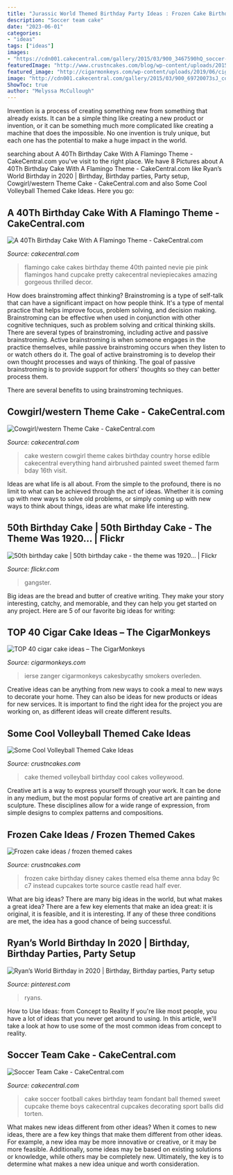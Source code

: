 ```yaml
---
title: "Jurassic World Themed Birthday Party Ideas : Frozen Cake Birthday Disney Cakes Themed Elsa Theme Anna Bday 9c C7 Instead Cupcakes Torte Source Castle Read Half Ever"
description: "Soccer team cake"
date: "2023-06-01"
categories:
- "ideas"
tags: ["ideas"]
images:
- "https://cdn001.cakecentral.com/gallery/2015/03/900_3467590hQ_soccer-team-cake.jpg"
featuredImage: "http://www.crustncakes.com/blog/wp-content/uploads/2015/07/83c79c949bee0ec6ef537c2f7bb7b4f5.jpg"
featured_image: "http://cigarmonkeys.com/wp-content/uploads/2019/06/cigar-cake-ideas-for-cigar-smokers-2-768x1024.jpg"
image: "http://cdn001.cakecentral.com/gallery/2015/03/900_69720073sJ_cowgirlwestern-theme-cake.jpg"
ShowToc: true
author: "Melyssa McCullough"
---
```



Invention is a process of creating something new from something that already exists. It can be a simple thing like creating a new product or invention, or it can be something much more complicated like creating a machine that does the impossible. No one invention is truly unique, but each one has the potential to make a huge impact in the world.

	

		
searching about A 40Th Birthday Cake With A Flamingo Theme - CakeCentral.com you've visit to the right place. We have 8 Pictures about A 40Th Birthday Cake With A Flamingo Theme - CakeCentral.com like Ryan’s World Birthday in 2020 | Birthday, Birthday parties, Party setup, Cowgirl/western Theme Cake - CakeCentral.com and also Some Cool Volleyball Themed Cake Ideas. Here you go:
		
    
## A 40Th Birthday Cake With A Flamingo Theme - CakeCentral.com

<img loading=lazy src="https://cdn001.cakecentral.com/gallery/2015/03/900_884704lAC2_a-40th-birthday-cake-with-a-flamingo-theme.jpg" onerror="this.onerror=null;this.src='https://tse1.mm.bing.net/th?id=OIP.px7ypoxrufYJ96Yi9tNDqwHaMY&amp;pid=15.1';" alt="A 40Th Birthday Cake With A Flamingo Theme - CakeCentral.com">

_Source: cakecentral.com_

>flamingo cake cakes birthday theme 40th painted nevie pie pink flamingos hand cupcake pretty cakecentral neviepiecakes amazing gorgeous thrilled decor. 

	

How does brainstroming affect thinking?
Brainstroming is a type of self-talk that can have a significant impact on how people think. It's a type of mental practice that helps improve focus, problem solving, and decision making. Brainstroming can be effective when used in conjunction with other cognitive techniques, such as problem solving and critical thinking skills.
There are several types of brainstroming, including active and passive brainstroming. Active brainstroming is when someone engages in the practice themselves, while passive brainstroming occurs when they listen to or watch others do it. The goal of active brainstroming is to develop their own thought processes and ways of thinking. The goal of passive brainstroming is to provide support for others' thoughts so they can better process them.

There are several benefits to using brainstroming techniques.

    
## Cowgirl/western Theme Cake - CakeCentral.com

<img loading=lazy src="http://cdn001.cakecentral.com/gallery/2015/03/900_69720073sJ_cowgirlwestern-theme-cake.jpg" onerror="this.onerror=null;this.src='https://tse3.mm.bing.net/th?id=OIP.NHivGkloYn4X5j1N11ejtwHaJ4&amp;pid=15.1';" alt="Cowgirl/western Theme Cake - CakeCentral.com">

_Source: cakecentral.com_

>cake western cowgirl theme cakes birthday country horse edible cakecentral everything hand airbrushed painted sweet themed farm bday 16th visit. 

	

Ideas are what life is all about. From the simple to the profound, there is no limit to what can be achieved through the act of ideas. Whether it is coming up with new ways to solve old problems, or simply coming up with new ways to think about things, ideas are what make life interesting.

    
## 50th Birthday Cake | 50th Birthday Cake - The Theme Was 1920… | Flickr

<img loading=lazy src="https://c2.staticflickr.com/2/1113/5109403181_63fd07f5b7_b.jpg" onerror="this.onerror=null;this.src='https://tse2.mm.bing.net/th?id=OIP.5p6NNEfTGKeaPy2_b605QwHaJ4&amp;pid=15.1';" alt="50th birthday cake | 50th birthday cake - the theme was 1920… | Flickr">

_Source: flickr.com_

>gangster. 

	

Big ideas are the bread and butter of creative writing. They make your story interesting, catchy, and memorable, and they can help you get started on any project. Here are 5 of our favorite big ideas for writing:

    
## TOP 40 Cigar Cake Ideas – The CigarMonkeys

<img loading=lazy src="http://cigarmonkeys.com/wp-content/uploads/2019/06/cigar-cake-ideas-for-cigar-smokers-2-768x1024.jpg" onerror="this.onerror=null;this.src='https://tse4.mm.bing.net/th?id=OIP.nUp9Un044-QUrlo9eutzwQHaJ4&amp;pid=15.1';" alt="TOP 40 cigar cake ideas – The CigarMonkeys">

_Source: cigarmonkeys.com_

>ierse zanger cigarmonkeys cakesbycathy smokers overleden. 

	

Creative ideas can be anything from new ways to cook a meal to new ways to decorate your home. They can also be ideas for new products or ideas for new services. It is important to find the right idea for the project you are working on, as different ideas will create different results.

    
## Some Cool Volleyball Themed Cake Ideas

<img loading=lazy src="http://www.crustncakes.com/blog/wp-content/uploads/2017/07/cake-6.jpg" onerror="this.onerror=null;this.src='https://tse3.mm.bing.net/th?id=OIP.dTru0PjdzmL5w4AL6_MYNgHaFj&amp;pid=15.1';" alt="Some Cool Volleyball Themed Cake Ideas">

_Source: crustncakes.com_

>cake themed volleyball birthday cool cakes volleywood. 

	

Creative art is a way to express yourself through your work. It can be done in any medium, but the most popular forms of creative art are painting and sculpture. These disciplines allow for a wide range of expression, from simple designs to complex patterns and compositions.

    
## Frozen Cake Ideas / Frozen Themed Cakes

<img loading=lazy src="http://www.crustncakes.com/blog/wp-content/uploads/2015/07/83c79c949bee0ec6ef537c2f7bb7b4f5.jpg" onerror="this.onerror=null;this.src='https://tse1.mm.bing.net/th?id=OIP.CmFmcW3GJsUoT07SzPtdDAHaJ4&amp;pid=15.1';" alt="Frozen cake ideas / frozen themed cakes">

_Source: crustncakes.com_

>frozen cake birthday disney cakes themed elsa theme anna bday 9c c7 instead cupcakes torte source castle read half ever. 

	

What are big ideas?
There are many big ideas in the world, but what makes a great idea? There are a few key elements that make an idea great: it is original, it is feasible, and it is interesting. If any of these three conditions are met, the idea has a good chance of being successful.

    
## Ryan’s World Birthday In 2020 | Birthday, Birthday Parties, Party Setup

<img loading=lazy src="https://i.pinimg.com/736x/04/a2/71/04a2717602a1372865895439b3fd725e.jpg" onerror="this.onerror=null;this.src='https://tse2.mm.bing.net/th?id=OIP.nnWA8O_DA8hTl33Btm9JnwHaJ3&amp;pid=15.1';" alt="Ryan’s World Birthday in 2020 | Birthday, Birthday parties, Party setup">

_Source: pinterest.com_

>ryans. 

	

How to Use Ideas: from Concept to Reality
If you're like most people, you have a lot of ideas that you never get around to using. In this article, we'll take a look at how to use some of the most common ideas from concept to reality.

    
## Soccer Team Cake - CakeCentral.com

<img loading=lazy src="https://cdn001.cakecentral.com/gallery/2015/03/900_3467590hQ_soccer-team-cake.jpg" onerror="this.onerror=null;this.src='https://tse4.mm.bing.net/th?id=OIP.mIduKkfN3pZLuGbVzVrpmAHaJ4&amp;pid=15.1';" alt="Soccer Team Cake - CakeCentral.com">

_Source: cakecentral.com_

>cake soccer football cakes birthday team fondant ball themed sweet cupcake theme boys cakecentral cupcakes decorating sport balls did torten. 

	

What makes new ideas different from other ideas?
When it comes to new ideas, there are a few key things that make them different from other ideas. For example, a new idea may be more innovative or creative, or it may be more feasible. Additionally, some ideas may be based on existing solutions or knowledge, while others may be completely new. Ultimately, the key is to determine what makes a new idea unique and worth consideration.

